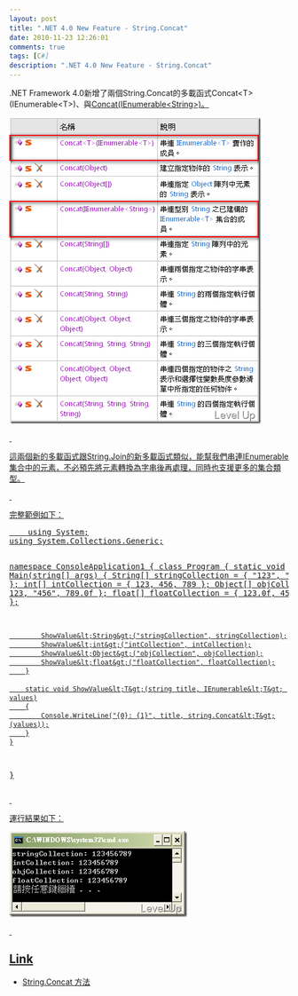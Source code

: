 ```yaml
---
layout: post
title: ".NET 4.0 New Feature - String.Concat"
date: 2010-11-23 12:26:01
comments: true
tags: [C#]
description: ".NET 4.0 New Feature - String.Concat"
---
```

<p>
	.NET Framework 4.0新增了兩個String.Concat的多載函式Concat&lt;T&gt;(IEnumerable&lt;T&gt;)</a>、與<a href="http://msdn.microsoft.com/zh-tw/library/dd784338.aspx" target="_blank">Concat(IEnumerable&lt;String&gt;)。</p>
<p>
	<img alt="image" border="0" height="553" src="\images\posts\19652\image_thumb.png" style="border-top-width: 0px; border-left-width: 0px; border-bottom-width: 0px; border-right-width: 0px" width="454" /></p>
<p>
	 </p>
<p>
	這兩個新的多載函式跟String.Join的新多載函式類似，能幫我們串連IEnumerable集合中的元素，不必預先將元素轉換為字串後再處理，同時也支援更多的集合類型。</p>
<p>
	 </p>
<p>
	完整範例如下：</p>
<div class="wlWriterSmartContent" id="scid:812469c5-0cb0-4c63-8c15-c81123a09de7:c7fc84c9-aa60-4643-80cb-2f40067b7071" style="padding-right: 0px; display: inline; padding-left: 0px; float: none; padding-bottom: 0px; margin: 0px; padding-top: 0px">
	<pre class="c#" name="code">
	using System;
using System.Collections.Generic;

namespace ConsoleApplication1
{
    class Program
    {
        static void Main(string[] args)
        {
            String[] stringCollection = { "123", "456", "789" };
            int[] intCollection = { 123, 456, 789 };
            Object[] objCollection = { 123, "456", 789.0f };
            float[] floatCollection = { 123.0f, 456.0f, 789.0f };

            ShowValue&lt;String&gt;("stringCollection", stringCollection);
            ShowValue&lt;int&gt;("intCollection", intCollection);
            ShowValue&lt;Object&gt;("objCollection", objCollection);
            ShowValue&lt;float&gt;("floatCollection", floatCollection);
        }

        static void ShowValue&lt;T&gt;(string title, IEnumerable&lt;T&gt; values)
        {
            Console.WriteLine("{0}: {1}", title, string.Concat&lt;T&gt;(values));
        }
    }
}</pre>
</div>
<p>
	 </p>
<p>
	運行結果如下：</p>
<p>
	<img alt="image" border="0" height="155" src="\images\posts\19652\image_thumb_1.png" style="border-right: 0px; border-top: 0px; border-left: 0px; border-bottom: 0px" width="321" /></p>
<p>
	 </p>
<h2>
	Link</h2>
<ul>
	<li>
		String.Concat 方法</li>
</ul>

